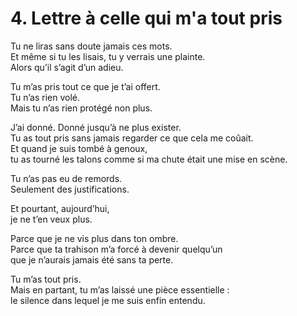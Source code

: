 # 4. Lettre à celle qui m'a tout pris

Tu ne liras sans doute jamais ces mots.  
Et même si tu les lisais, tu y verrais une plainte.  
Alors qu’il s’agit d’un adieu.

Tu m’as pris tout ce que je t’ai offert.  
Tu n’as rien volé.  
Mais tu n’as rien protégé non plus.

J’ai donné. Donné jusqu’à ne plus exister.  
Tu as tout pris sans jamais regarder ce que cela me coûait.  
Et quand je suis tombé à genoux,  
tu as tourné les talons comme si ma chute était une mise en scène.

Tu n’as pas eu de remords.  
Seulement des justifications.

Et pourtant, aujourd’hui,  
je ne t’en veux plus.

Parce que je ne vis plus dans ton ombre.  
Parce que ta trahison m’a forcé à devenir quelqu’un  
que je n’aurais jamais été sans ta perte.

Tu m’as tout pris.  
Mais en partant, tu m’as laissé une pièce essentielle :  
le silence dans lequel je me suis enfin entendu.
